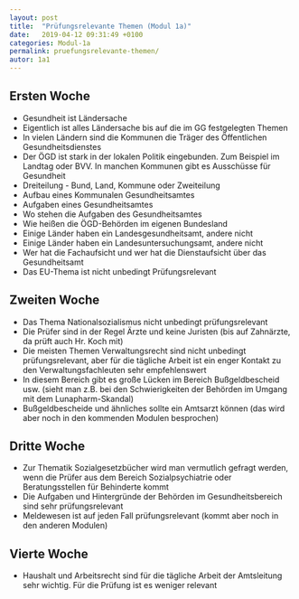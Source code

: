 ```yaml
---
layout: post
title:  "Prüfungsrelevante Themen (Modul 1a)"
date:   2019-04-12 09:31:49 +0100
categories: Modul-1a
permalink: pruefungsrelevante-themen/
autor: 1a1
---
```


## Ersten Woche
* Gesundheit ist Ländersache
* Eigentlich ist alles Ländersache bis auf die im GG festgelegten Themen
* In vielen Ländern sind die Kommunen die Träger des Öffentlichen Gesundheitsdienstes
* Der ÖGD ist stark in der lokalen Politik eingebunden. Zum Beispiel im Landtag oder BVV. In manchen Kommunen gibt es Ausschüsse für Gesundheit
* Dreiteilung - Bund, Land, Kommune oder Zweiteilung
* Aufbau eines Kommunalen Gesundheitsamtes
* Aufgaben eines Gesundheitsamtes
* Wo stehen die Aufgaben des Gesundheitsamtes
* Wie heißen die ÖGD-Behörden im eigenen Bundesland
* Einige Länder haben ein Landesgesundheitsamt, andere nicht
* Einige Länder haben ein Landesuntersuchungsamt, andere nicht
* Wer hat die Fachaufsicht und wer hat die Dienstaufsicht über das Gesundheitsamt
* Das EU-Thema ist nicht unbedingt Prüfungsrelevant

## Zweiten Woche
* Das Thema Nationalsozialismus nicht unbedingt prüfungsrelevant
* Die Prüfer sind in der Regel Ärzte und keine Juristen (bis auf Zahnärzte, da prüft auch Hr. Koch mit)
* Die meisten Themen Verwaltungsrecht sind nicht unbedingt prüfungsrelevant, aber für die tägliche Arbeit ist ein enger Kontakt zu den Verwaltungsfachleuten sehr empfehlenswert
* In diesem Bereich gibt es große Lücken im Bereich Bußgeldbescheid usw. (sieht man z.B. bei den Schwierigkeiten der Behörden im Umgang mit dem Lunapharm-Skandal)
* Bußgeldbescheide und ähnliches sollte ein Amtsarzt können (das wird aber noch in den kommenden Modulen besprochen)

## Dritte Woche
* Zur Thematik Sozialgesetzbücher wird man vermutlich gefragt werden, wenn die Prüfer aus dem Bereich Sozialpsychiatrie oder Beratungsstellen für Behinderte kommt
* Die Aufgaben und Hintergründe der Behörden im Gesundheitsbereich sind sehr prüfungsrelevant
* Meldewesen ist auf jeden Fall prüfungsrelevant (kommt aber noch in den anderen Modulen)

## Vierte Woche
* Haushalt und Arbeitsrecht sind für die tägliche Arbeit der Amtsleitung sehr wichtig. Für die Prüfung ist es weniger relevant

